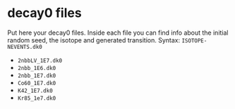 # decay0 files

Put here your decay0 files. Inside each file you can find info about the initial random seed, the isotope and generated transition. Syntax: `ISOTOPE-NEVENTS.dk0`

* `2nbbLV_1E7.dk0`
* `2nbb_1E6.dk0`
* `2nbb_1E7.dk0`
* `Co60_1E7.dk0`
* `K42_1E7.dk0`
* `Kr85_1e7.dk0`

